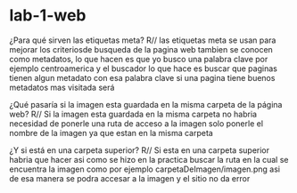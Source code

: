 # lab-1-web
 ¿Para qué sirven las etiquetas meta? 
 R// las etiquetas meta se usan para mejorar los criteriosde busqueda de la pagina web tambien se conocen como metadatos, lo que hacen es que yo busco una palabra clave
 por ejemplo centroamerica y el buscador lo que hace es buscar que paginas tienen algun metadato con esa palabra clave si una pagina tiene buenos metadatos mas visitada será

¿Qué pasaría si la imagen esta guardada 
en la misma carpeta de la página web?
R// Si la imagen esta guardada en la misma carpeta no habria necesidad de ponerle una ruta de acceso a la imagen solo ponerle el nombre de la imagen ya que estan en la misma carpeta

¿Y si está en una carpeta superior?
R// Si esta en una carpeta superior habria que hacer asi como se hizo en la practica buscar la ruta en la cual se encuentra la imagen como por ejemplo
carpetaDeImagen/imagen.png asi de esa manera se podra accesar a la imagen y el sitio no da error
